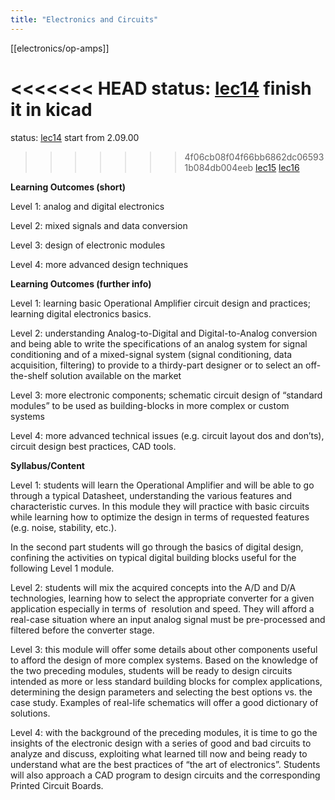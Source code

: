 ```yaml
---
title: "Electronics and Circuits"
---
```



[[electronics/op-amps]]


<<<<<<< HEAD
status: [lec14](https://youtu.be/Olmd14AKmx4) finish it in kicad
=======
status: [lec14](https://youtu.be/Olmd14AKmx4) start from 2.09.00
>>>>>>> 4f06cb08f04f66bb6862dc065931b084db004eeb
[lec15](https://www.youtube.com/watch?v=rjSnztlsgn8)
[lec16](https://www.youtube.com/watch?v=obVsXB6gpQ4&feature=youtu.be)


**Learning Outcomes (short)**

Level 1: analog and digital electronics

Level 2: mixed signals and data conversion

Level 3: design of electronic modules

Level 4: more advanced design techniques

**Learning Outcomes (further info)**

Level 1: learning basic Operational Amplifier circuit design and practices; learning digital electronics basics.

Level 2: understanding Analog-to-Digital and Digital-to-Analog conversion and being able to write the specifications of an analog system for signal conditioning and of a mixed-signal system (signal conditioning, data acquisition, filtering) to provide to a thirdy-part designer or to select an off-the-shelf solution available on the market

Level 3: more electronic components; schematic circuit design of “standard modules” to be used as building-blocks in more complex or custom systems

Level 4: more advanced technical issues (e.g. circuit layout dos and don’ts), circuit design best practices, CAD tools.

**Syllabus/Content**

Level 1: students will learn the Operational Amplifier and will be able to go through a typical Datasheet, understanding the various features and characteristic curves. In this module they will practice with basic circuits while learning how to optimize the design in terms of requested features (e.g. noise, stability, etc.).

In the second part students will go through the basics of digital design, confining the activities on typical digital building blocks useful for the following Level 1 module.

Level 2: students will mix the acquired concepts into the A/D and D/A technologies, learning how to select the appropriate converter for a given application especially in terms of  resolution and speed. They will afford a real-case situation where an input analog signal must be pre-processed and filtered before the converter stage.

Level 3: this module will offer some details about other components useful to afford the design of more complex systems. Based on the knowledge of the two preceding modules, students will be ready to design circuits intended as more or less standard building blocks for complex applications, determining the design parameters and selecting the best options vs. the case study. Examples of real-life schematics will offer a good dictionary of solutions.

Level 4: with the background of the preceding modules, it is time to go the insights of the electronic design with a series of good and bad circuits to analyze and discuss, exploiting what learned till now and being ready to understand what are the best practices of “the art of electronics”. Students will also approach a CAD program to design circuits and the corresponding Printed Circuit Boards.





<script defer src="https://cdn.commento.io/js/commento.js"></script>
<div id="commento"></div>
